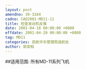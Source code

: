 ```yaml
---
layout: post
amendno: 39-3184
cadno: CAD2001-MD11-11
title: 检查发动机反推
date: 2001-04-18 00:00:00 +0800
effdate: 2001-04-20 00:00:00 +0800
tag: MD11
categories: 民航华东管理局适航处
author: 郭奕柏
---
```


##适用范围:
所有MD-11系列飞机

